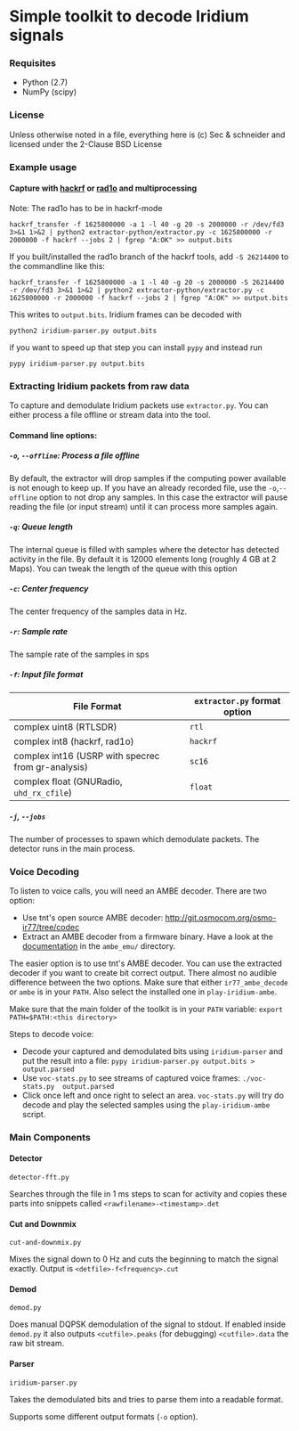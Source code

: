 # Simple toolkit to decode Iridium signals

### Requisites

 * Python (2.7)
 * NumPy (scipy)

### License

Unless otherwise noted in a file, everything here is
(c) Sec & schneider
and licensed under the 2-Clause BSD License

### Example usage
#### Capture with [hackrf](https://greatscottgadgets.com/hackrf/) or [rad1o](https://rad1o.badge.events.ccc.de/start) and multiprocessing

Note: The rad1o has to be in hackrf-mode

    hackrf_transfer -f 1625800000 -a 1 -l 40 -g 20 -s 2000000 -r /dev/fd3 3>&1 1>&2 | python2 extractor-python/extractor.py -c 1625800000 -r 2000000 -f hackrf --jobs 2 | fgrep "A:OK" >> output.bits

If you built/installed the rad1o branch of the hackrf tools, add `-S 26214400` to the commandline like this:

    hackrf_transfer -f 1625800000 -a 1 -l 40 -g 20 -s 2000000 -S 26214400 -r /dev/fd3 3>&1 1>&2 | python2 extractor-python/extractor.py -c 1625800000 -r 2000000 -f hackrf --jobs 2 | fgrep "A:OK" >> output.bits

This writes to `output.bits`. Iridium frames can be decoded with

    python2 iridium-parser.py output.bits

if you want to speed up that step you can install `pypy` and instead run 

    pypy iridium-parser.py output.bits

### Extracting Iridium packets from raw data

To capture and demodulate Iridium packets use `extractor.py`. You can either process
a file offline or stream data into the tool.

#### Command line options:

##### `-o`, `--offline`: Process a file offline
By default, the extractor will drop samples if the computing power available is
not enough to keep up. If you have an already recorded file, use the `-o`,`--offline`
option to not drop any samples. In this case the extractor will pause reading the
file (or input stream) until it can process more samples again.

##### `-q`: Queue length
The internal queue is filled with samples where the detector has detected activity
in the file. By default it is 12000 elements long (roughly 4 GB at 2 Maps). You can
tweak the length of the queue with this option

##### `-c`: Center frequency
The center frequency of the samples data in Hz.

##### `-r`: Sample rate
The sample rate of the samples in sps

##### `-f`: Input file format
| File Format                                        | `extractor.py` format option |
|----------------------------------------------------|------------------------------|
| complex uint8 (RTLSDR)                             | `rtl`                        |
| complex int8 (hackrf, rad1o)                       | `hackrf`                     |
| complex int16 (USRP with specrec from gr-analysis) | `sc16`                       |
| complex float (GNURadio, `uhd_rx_cfile`)           | `float`                      |

##### `-j`, `--jobs`
The number of processes to spawn which demodulate packets. The detector runs in the main
process.

### Voice Decoding
To listen to voice calls, you will need an AMBE decoder. There are two option:
 - Use tnt's open source AMBE decoder: http://git.osmocom.org/osmo-ir77/tree/codec
 - Extract an AMBE decoder from a firmware binary. Have a look at the [documentation](ambe_emu/Readme.md) in the `ambe_emu/` directory.

The easier option is to use tnt's AMBE decoder. You can use the extracted decoder if you want to create bit correct output. There almost no audible difference between the two options. Make sure that either `ir77_ambe_decode` or `ambe` is in your `PATH`. Also select the installed one in `play-iridium-ambe`.

Make sure that the main folder of the toolkit is in your `PATH` variable: `export PATH=$PATH:<this directory>`

Steps to decode voice:
 - Decode your captured and demodulated bits using `iridium-parser` and put the result into a file: `pypy iridium-parser.py output.bits > output.parsed`
 - Use `voc-stats.py` to see streams of captured voice frames: `./voc-stats.py  output.parsed`
 - Click once left and once right to select an area. `voc-stats.py` will try do decode and play the selected samples using the `play-iridium-ambe` script.


### Main Components

#### Detector
`detector-fft.py`

Searches through the file in 1 ms steps to scan for activity
and copies these parts into snippets called `<rawfilename>-<timestamp>.det`

#### Cut and Downmix

`cut-and-downmix.py`

Mixes the signal down to 0 Hz and cuts the beginning to match
the signal exactly. Output is `<detfile>-f<frequency>.cut`

#### Demod

`demod.py`

Does manual DQPSK demodulation of the signal to stdout.
If enabled inside `demod.py` it also outputs
`<cutfile>.peaks` (for debugging)
`<cutfile>.data` the raw bit stream.

#### Parser

`iridium-parser.py`

Takes the demodulated bits and tries to parse them into a readable format.

Supports some different output formats (`-o` option).

